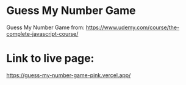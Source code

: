 # Guess My Number Game
Guess My Number Game from: https://www.udemy.com/course/the-complete-javascript-course/

# Link to live page:
https://guess-my-number-game-pink.vercel.app/
